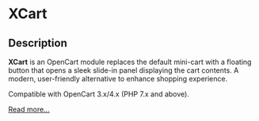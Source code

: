 # XCart

## Description
**XCart** is an OpenCart module replaces the default mini-cart with a floating button that opens a sleek slide-in panel displaying the cart contents. A modern, user-friendly alternative to enhance shopping experience.

Compatible with OpenCart 3.x/4.x (PHP 7.x and above).

[Read more...](./module)
